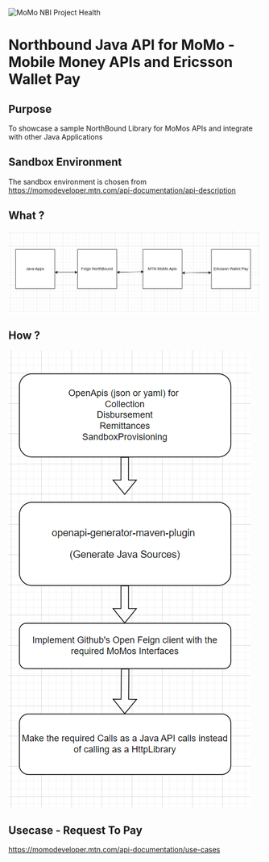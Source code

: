![MoMo NBI Project Health](https://github.com/github/docs/actions/workflows/main.yml/badge.svg?branch=main)

# Northbound Java API for MoMo - Mobile Money APIs and Ericsson Wallet Pay

## Purpose
To showcase a sample NorthBound Library for MoMos APIs and integrate with other Java Applications

## Sandbox Environment
The sandbox environment is chosen from https://momodeveloper.mtn.com/api-documentation/api-description

## What ?
![Northbound](./media/momo-purpose.png)

## How ?
![Implementation](./media/momo-nbi.png)


## Usecase - Request To Pay
https://momodeveloper.mtn.com/api-documentation/use-cases